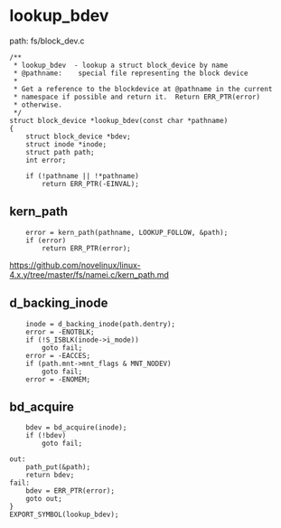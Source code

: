 lookup_bdev
========================================

path: fs/block_dev.c
```
/**
 * lookup_bdev  - lookup a struct block_device by name
 * @pathname:    special file representing the block device
 *
 * Get a reference to the blockdevice at @pathname in the current
 * namespace if possible and return it.  Return ERR_PTR(error)
 * otherwise.
 */
struct block_device *lookup_bdev(const char *pathname)
{
    struct block_device *bdev;
    struct inode *inode;
    struct path path;
    int error;

    if (!pathname || !*pathname)
        return ERR_PTR(-EINVAL);
```

kern_path
----------------------------------------

```
    error = kern_path(pathname, LOOKUP_FOLLOW, &path);
    if (error)
        return ERR_PTR(error);
```

https://github.com/novelinux/linux-4.x.y/tree/master/fs/namei.c/kern_path.md

d_backing_inode
----------------------------------------

```
    inode = d_backing_inode(path.dentry);
    error = -ENOTBLK;
    if (!S_ISBLK(inode->i_mode))
        goto fail;
    error = -EACCES;
    if (path.mnt->mnt_flags & MNT_NODEV)
        goto fail;
    error = -ENOMEM;
```

bd_acquire
----------------------------------------

```
    bdev = bd_acquire(inode);
    if (!bdev)
        goto fail;
```

```
out:
    path_put(&path);
    return bdev;
fail:
    bdev = ERR_PTR(error);
    goto out;
}
EXPORT_SYMBOL(lookup_bdev);
```